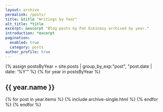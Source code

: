 ```yaml
---
layout: archive
permalink: /posts/
title: &title "Writings by Year"
alt_title: *title
excerpt: &excerpt "Blog posts by Pat Eskinasy archived by year."
introduction: *excerpt
pagination:
  enabled: true
  category: posts
author_profile: true
---
```

{% assign postsByYear = site.posts | group_by_exp:"post", "post.date | date: '%Y'"  %}
{% for year in postsByYear %}
  <h2 id="{{ year.name | slugify }}" class="archive__subtitle">{{ year.name }}</h2>
  {% for post in year.items %}
    {% include archive-single.html %}
  {% endfor %}
{% endfor %}

